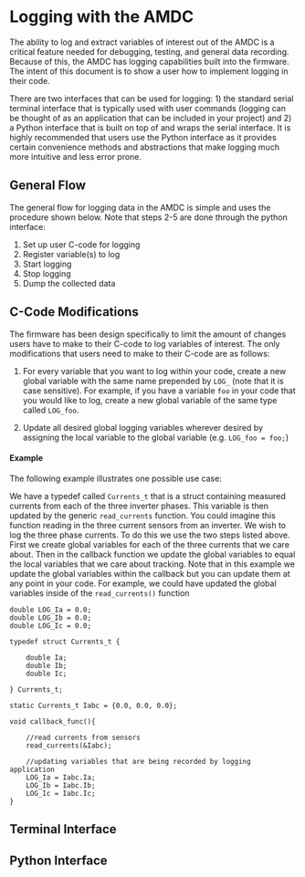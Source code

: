 # Logging with the AMDC
The ability to log and extract variables of interest out of the AMDC is a critical feature needed for debugging, testing, and general data recording. Because of this, the AMDC has logging capabilities built into the firmware. The intent of this document is to show a user how to implement logging in their code. 

There are two interfaces that can be used for logging: 1) the standard serial terminal interface that is typically used with user commands (logging can be thought of as an application that can be included in your project) and 2) a Python interface that is built on top of and wraps the serial interface. It is highly recommended that users use the Python interface as it provides certain convenience methods and abstractions that make logging much more intuitive and less error prone.

## General Flow

The general flow for logging data in the AMDC is simple and uses the procedure shown below. Note that steps 2-5 are done through the python interface:

1. Set up user C-code for logging
1. Register variable(s) to log
1. Start logging
1. Stop logging
1. Dump the collected data

## C-Code Modifications

The firmware has been design specifically to limit the amount of changes users have to make to their C-code to log variables of interest. The only modifications that users need to make to their C-code are as follows:

1. For every variable that you want to log within your code, create a new global variable with the same name prepended by `LOG_` (note that it is case sensitive). For example, if you have a variable `foo` in your code that you would like to log, create a new global variable of the same type called `LOG_foo`.

1. Update all desired global logging variables wherever desired by assigning the local variable to the global variable (e.g. `LOG_foo = foo;`)

#### Example
The following example illustrates one possible use case:

We have a typedef called `Currents_t` that is a struct containing measured currents from each of the three inverter phases. This variable is then updated by the generic `read_currents` function. You could imagine this function reading in the three current sensors from an inverter. We wish to log the three phase currents. To do this we use the two steps listed above. First we create global variables for each of the three currents that we care about. Then in the callback function we update the global variables to equal the local variables that we care about tracking. Note that in this example we update the global variables within the callback but you can update them at any point in your code. For example, we could have updated the global variables inside of the `read_currents()` function

```
double LOG_Ia = 0.0;
double LOG_Ib = 0.0;
double LOG_Ic = 0.0;

typedef struct Currents_t {

    double Ia;
    double Ib;
    double Ic;

} Currents_t;

static Currents_t Iabc = {0.0, 0.0, 0.0};

void callback_func(){

    //read currents from sensors
    read_currents(&Iabc);
    
    //updating variables that are being recorded by logging application
    LOG_Ia = Iabc.Ia;
    LOG_Ib = Iabc.Ib;
    LOG_Ic = Iabc.Ic;
}
```


## Terminal Interface

## Python Interface
